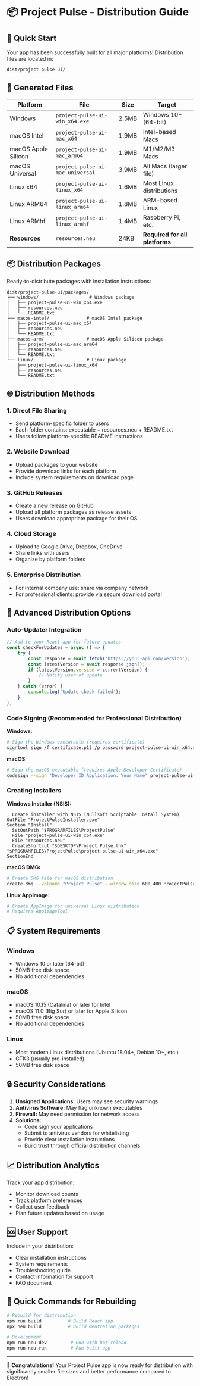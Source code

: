# 📦 Project Pulse - Distribution Guide

## 🚀 **Quick Start**

Your app has been successfully built for all major platforms! Distribution files are located in:

```
dist/project-pulse-ui/
```

## 📁 **Generated Files**

| Platform            | File                             | Size  | Target                         |
| ------------------- | -------------------------------- | ----- | ------------------------------ |
| Windows             | `project-pulse-ui-win_x64.exe`   | 2.5MB | Windows 10+ (64-bit)           |
| macOS Intel         | `project-pulse-ui-mac_x64`       | 1.9MB | Intel-based Macs               |
| macOS Apple Silicon | `project-pulse-ui-mac_arm64`     | 1.9MB | M1/M2/M3 Macs                  |
| macOS Universal     | `project-pulse-ui-mac_universal` | 3.9MB | All Macs (larger file)         |
| Linux x64           | `project-pulse-ui-linux_x64`     | 1.6MB | Most Linux distributions       |
| Linux ARM64         | `project-pulse-ui-linux_arm64`   | 1.8MB | ARM-based Linux                |
| Linux ARMhf         | `project-pulse-ui-linux_armhf`   | 1.4MB | Raspberry Pi, etc.             |
| **Resources**       | `resources.neu`                  | 24KB  | **Required for all platforms** |

## 📦 **Distribution Packages**

Ready-to-distribute packages with installation instructions:

```
dist/project-pulse-ui/packages/
├── windows/                   # Windows package
│   ├── project-pulse-ui-win_x64.exe
│   ├── resources.neu
│   └── README.txt
├── macos-intel/              # macOS Intel package
│   ├── project-pulse-ui-mac_x64
│   ├── resources.neu
│   └── README.txt
├── macos-arm/                # macOS Apple Silicon package
│   ├── project-pulse-ui-mac_arm64
│   ├── resources.neu
│   └── README.txt
└── linux/                    # Linux package
    ├── project-pulse-ui-linux_x64
    ├── resources.neu
    └── README.txt
```

## 🌐 **Distribution Methods**

### **1. Direct File Sharing**

-   Send platform-specific folder to users
-   Each folder contains: executable + resources.neu + README.txt
-   Users follow platform-specific README instructions

### **2. Website Download**

-   Upload packages to your website
-   Provide download links for each platform
-   Include system requirements on download page

### **3. GitHub Releases**

-   Create a new release on GitHub
-   Upload all platform packages as release assets
-   Users download appropriate package for their OS

### **4. Cloud Storage**

-   Upload to Google Drive, Dropbox, OneDrive
-   Share links with users
-   Organize by platform folders

### **5. Enterprise Distribution**

-   For internal company use: share via company network
-   For professional clients: provide via secure download portal

## 🔧 **Advanced Distribution Options**

### **Auto-Updater Integration**

```javascript
// Add to your React app for future updates
const checkForUpdates = async () => {
    try {
        const response = await fetch('https://your-api.com/version');
        const latestVersion = await response.json();
        if (latestVersion.version > currentVersion) {
            // Notify user of update
        }
    } catch (error) {
        console.log('Update check failed');
    }
};
```

### **Code Signing (Recommended for Professional Distribution)**

**Windows:**

```bash
# Sign the Windows executable (requires certificate)
signtool sign /f certificate.p12 /p password project-pulse-ui-win_x64.exe
```

**macOS:**

```bash
# Sign the macOS executable (requires Apple Developer Certificate)
codesign --sign "Developer ID Application: Your Name" project-pulse-ui-mac_x64
```

### **Creating Installers**

**Windows Installer (NSIS):**

```nsis
; Create installer with NSIS (Nullsoft Scriptable Install System)
OutFile "ProjectPulseInstaller.exe"
Section "Install"
  SetOutPath "$PROGRAMFILES\ProjectPulse"
  File "project-pulse-ui-win_x64.exe"
  File "resources.neu"
  CreateShortcut "$DESKTOP\Project Pulse.lnk" "$PROGRAMFILES\ProjectPulse\project-pulse-ui-win_x64.exe"
SectionEnd
```

**macOS DMG:**

```bash
# Create DMG file for macOS distribution
create-dmg --volname "Project Pulse" --window-size 600 400 ProjectPulse.dmg packages/macos-arm/
```

**Linux AppImage:**

```bash
# Create AppImage for universal Linux distribution
# Requires AppImageTool
```

## 📋 **System Requirements**

### **Windows**

-   Windows 10 or later (64-bit)
-   50MB free disk space
-   No additional dependencies

### **macOS**

-   macOS 10.15 (Catalina) or later for Intel
-   macOS 11.0 (Big Sur) or later for Apple Silicon
-   50MB free disk space
-   No additional dependencies

### **Linux**

-   Most modern Linux distributions (Ubuntu 18.04+, Debian 10+, etc.)
-   GTK3 (usually pre-installed)
-   50MB free disk space

## 🔒 **Security Considerations**

1. **Unsigned Applications:** Users may see security warnings
2. **Antivirus Software:** May flag unknown executables
3. **Firewall:** May need permission for network access
4. **Solutions:**
    - Code sign your applications
    - Submit to antivirus vendors for whitelisting
    - Provide clear installation instructions
    - Build trust through official distribution channels

## 📈 **Distribution Analytics**

Track your app distribution:

-   Monitor download counts
-   Track platform preferences
-   Collect user feedback
-   Plan future updates based on usage

## 🆘 **User Support**

Include in your distribution:

-   Clear installation instructions
-   System requirements
-   Troubleshooting guide
-   Contact information for support
-   FAQ document

## 🎯 **Quick Commands for Rebuilding**

```bash
# Rebuild for distribution
npm run build          # Build React app
npx neu build          # Build Neutralino packages

# Development
npm run neu-dev         # Run with hot reload
npm run neu-run         # Run built app
```

---

**🎉 Congratulations!** Your Project Pulse app is now ready for distribution with significantly smaller file sizes and better performance compared to Electron!
